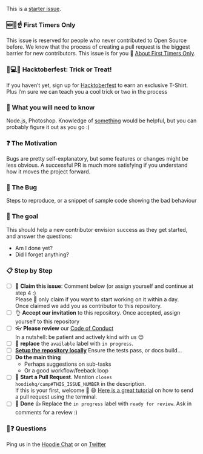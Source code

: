 This is a [starter issue](http://hood.ie/blog/starter-issues.html).

<!-- This section is optional, only add if the issue is reserved for people
     who never contributed to Open Source before, see firsttimersonly.com -->
### 🆕🐥☝ First Timers Only
This issue is reserved for people who never contributed to Open Source before. We know that the process of creating a pull request is the biggest barrier for new contributors. This issue is for you 💝 [About First Timers Only](http://www.firsttimersonly.com/).

<!-- This section is special for October. After October bring back the
     optional "Your First PR" section: https://git.io/vPqNO -->
### 🎃💻👕 Hacktoberfest: Trick or Treat!
If you haven’t yet, sign up for [Hacktoberfest](https://hacktoberfest.digitalocean.com/) to earn an exclusive T-Shirt. Plus I’m sure we can teach you a cool trick or two in the process

### 🤔 What you will need to know
Node.js, Photoshop. Knowledge of [something](link_to_project) would be helpful, but you can probably figure it out as you go :)

### ❓ The Motivation
Bugs are pretty self-explanatory, but some features or changes might be less obvious. A successful PR is much more satisfying if you understand how it moves the project forward.

<!-- Remove for feature work, editorial, etc. -->
### 🐞 The Bug
Steps to reproduce, or a snippet of sample code showing the bad behaviour

### :dart: The goal
This should help a new contributor envision success as they get started, and answer the questions:
- Am I done yet?
- Did I forget anything?

### :clipboard: Step by Step
- [ ] 🙋 **Claim this issue**: Comment below (or assign yourself and continue at step 4 :)  
  Please 🙏 only claim if you want to start working on it within a day.  
  Once claimed we add you as contributor to this repository.
- [ ] 👌 **Accept our invitation** to this repository. Once accepted, assign yourself to this repository
- [ ] 👓 **Please review** our [Code of Conduct](http://hood.ie/code-of-conduct/)  
  In a nutshell: be patient and actively kind with us 😊
- [ ] 🔄 **replace** the `available` label with `in progress`.
- [ ] [**Setup the repository locally**](https://github.com/hoodiehq/...) Ensure the tests pass, or docs build...
- [ ] **Do the main thing**
  - Perhaps suggestions on sub-tasks
  - Or a good workflow/feeback loop
- [ ] 🔀 **Start a Pull Request**. Mention `closes hoodiehq/camp#THIS_ISSUE_NUMBER` in the description.  
  If this is your first, welcome :tada: :smile: [Here is a great tutorial](https://egghead.io/series/how-to-contribute-to-an-open-source-project-on-github) on how to send a pull request using the terminal.
- [ ] 🏁 **Done** :+1: Replace the `in progress` label with `ready for review`. Ask in comments for a review :)

### 🤔❓ Questions

Ping us in the [Hoodie Chat](http://hood.ie/chat/) or on [Twitter](https://twitter.com/hoodiehq/)
